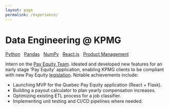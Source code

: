 ```yaml
---
layout: page
permalink: /experience/
---
```


# Data Engineering @ KPMG

<div class="post-tags">
    <a href="{{site.baseurl}}/categories/#Python">Python</a> &nbsp;
    <a href="{{site.baseurl}}/categories/#Pandas">Pandas</a> &nbsp;
    <a href="{{site.baseurl}}/categories/#NumPy">NumPy</a> &nbsp;
    <a href="{{site.baseurl}}/categories/#React.js">React.js</a> &nbsp;
    <a href="{{site.baseurl}}/categories/#Product Management">Product Management</a>
</div>

Intern on the [Pay Equity Team](https://home.kpmg/ca/en/home/insights/2022/01/pay-equity.html). Ideated and developed new features for an early stage 'Pay Equity' application, enabling KPMG clients to be compliant with new Pay Equity [legislation](https://www.canada.ca/en/services/jobs/workplace/human-rights/overview-pay-equity-act.html). Notable achievements include:

- Launching MVP for the Quebec Pay Equity application (React + Flask).
- Building a payout calculator to plan yearly compensation increases.
- Optimizing existing ETL process for a job classifier.
- Implementing unit testing and CI/CD pipelines where needed.
